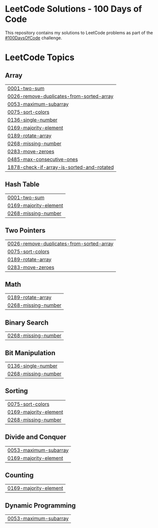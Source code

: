 # LeetCode Solutions - 100 Days of Code
This repository contains my solutions to LeetCode problems as part of the [#100DaysOfCode](https://www.100daysofcode.com) challenge.

<!---LeetCode Topics Start-->
# LeetCode Topics
## Array
|  |
| ------- |
| [0001-two-sum](https://github.com/arnishbaruah/leetcode/tree/master/0001-two-sum) |
| [0026-remove-duplicates-from-sorted-array](https://github.com/arnishbaruah/leetcode/tree/master/0026-remove-duplicates-from-sorted-array) |
| [0053-maximum-subarray](https://github.com/arnishbaruah/leetcode/tree/master/0053-maximum-subarray) |
| [0075-sort-colors](https://github.com/arnishbaruah/leetcode/tree/master/0075-sort-colors) |
| [0136-single-number](https://github.com/arnishbaruah/leetcode/tree/master/0136-single-number) |
| [0169-majority-element](https://github.com/arnishbaruah/leetcode/tree/master/0169-majority-element) |
| [0189-rotate-array](https://github.com/arnishbaruah/leetcode/tree/master/0189-rotate-array) |
| [0268-missing-number](https://github.com/arnishbaruah/leetcode/tree/master/0268-missing-number) |
| [0283-move-zeroes](https://github.com/arnishbaruah/leetcode/tree/master/0283-move-zeroes) |
| [0485-max-consecutive-ones](https://github.com/arnishbaruah/leetcode/tree/master/0485-max-consecutive-ones) |
| [1878-check-if-array-is-sorted-and-rotated](https://github.com/arnishbaruah/leetcode/tree/master/1878-check-if-array-is-sorted-and-rotated) |
## Hash Table
|  |
| ------- |
| [0001-two-sum](https://github.com/arnishbaruah/leetcode/tree/master/0001-two-sum) |
| [0169-majority-element](https://github.com/arnishbaruah/leetcode/tree/master/0169-majority-element) |
| [0268-missing-number](https://github.com/arnishbaruah/leetcode/tree/master/0268-missing-number) |
## Two Pointers
|  |
| ------- |
| [0026-remove-duplicates-from-sorted-array](https://github.com/arnishbaruah/leetcode/tree/master/0026-remove-duplicates-from-sorted-array) |
| [0075-sort-colors](https://github.com/arnishbaruah/leetcode/tree/master/0075-sort-colors) |
| [0189-rotate-array](https://github.com/arnishbaruah/leetcode/tree/master/0189-rotate-array) |
| [0283-move-zeroes](https://github.com/arnishbaruah/leetcode/tree/master/0283-move-zeroes) |
## Math
|  |
| ------- |
| [0189-rotate-array](https://github.com/arnishbaruah/leetcode/tree/master/0189-rotate-array) |
| [0268-missing-number](https://github.com/arnishbaruah/leetcode/tree/master/0268-missing-number) |
## Binary Search
|  |
| ------- |
| [0268-missing-number](https://github.com/arnishbaruah/leetcode/tree/master/0268-missing-number) |
## Bit Manipulation
|  |
| ------- |
| [0136-single-number](https://github.com/arnishbaruah/leetcode/tree/master/0136-single-number) |
| [0268-missing-number](https://github.com/arnishbaruah/leetcode/tree/master/0268-missing-number) |
## Sorting
|  |
| ------- |
| [0075-sort-colors](https://github.com/arnishbaruah/leetcode/tree/master/0075-sort-colors) |
| [0169-majority-element](https://github.com/arnishbaruah/leetcode/tree/master/0169-majority-element) |
| [0268-missing-number](https://github.com/arnishbaruah/leetcode/tree/master/0268-missing-number) |
## Divide and Conquer
|  |
| ------- |
| [0053-maximum-subarray](https://github.com/arnishbaruah/leetcode/tree/master/0053-maximum-subarray) |
| [0169-majority-element](https://github.com/arnishbaruah/leetcode/tree/master/0169-majority-element) |
## Counting
|  |
| ------- |
| [0169-majority-element](https://github.com/arnishbaruah/leetcode/tree/master/0169-majority-element) |
## Dynamic Programming
|  |
| ------- |
| [0053-maximum-subarray](https://github.com/arnishbaruah/leetcode/tree/master/0053-maximum-subarray) |
<!---LeetCode Topics End-->
